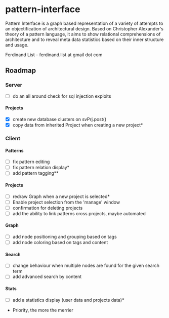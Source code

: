 # pattern-interface
Pattern Interface is a graph based representation of a variety of attempts to an objectification of architectural design. Based on Christopher Alexander's theory of a pattern language, it aims to show relational comprehensions of architecture and to reveal meta data statistics based on their inner structure and usage. 

Ferdinand List - ferdinand.list at gmail dot com

## Roadmap

### Server
- [ ] do an all around check for sql injection exploits

#### Projects
- [x] create new database clusters on svPrj.post()
- [x] copy data from inherited Project when creating a new project*

### Client

#### Patterns
- [ ] fix pattern editing
- [ ] fix pattern relation display*
- [ ] add pattern tagging**

#### Projects
- [ ] redraw Graph when a new project is selected*
- [ ] Enable project selection from the 'manage' window
- [ ] confirmation for deleting projects
- [ ] add the ability to link patterns cross projects, maybe automated

#### Graph
- [ ] add node positioning and grouping based on tags
- [ ] add node coloring based on tags and content

#### Search
- [ ] change behaviour when multiple nodes are found for the given search term
- [ ] add advanced search by content

#### Stats
- [ ] add a statistics display (user data and projects data)*


* Priority, the more the merrier